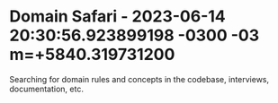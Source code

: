 # Domain Safari - 2023-06-14 20:30:56.923899198 -0300 -03 m=+5840.319731200

Searching for domain rules and concepts in the codebase, interviews, documentation, etc.


